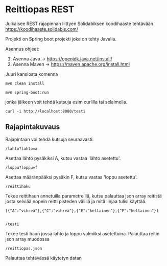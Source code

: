 # Reittiopas REST

Julkaisee REST rajapinnan liittyen Solidabiksen koodihaaste tehtävään. https://koodihaaste.solidabis.com/

Projekti on Spring boot projekti joka on tehty Javalla. 

Asennus ohjeet:

  1. Asenna Java -> https://openjdk.java.net/install/
  2. Asenna Maven -> https://maven.apache.org/install.html
  
Juuri kansiosta komenna 
    
    mvn clean install
    
    mvn spring-boot:run
    
jonka jälkeen voit tehdä kutsuja esim curlilla tai selaimella.

    curl -i http://localhost:8080/testi
    
    
## Rajapintakuvaus

Rajapintaan voi tehdä kutsuja seuraavasti:

    /lahto?lahto=a

Asettaa lähtö pysäkiksi A, kutsu vastaa 'lähto asetettu'.

    /loppu?loppu=f

Asettaa määränpääksi pysäkin F, kutsu vastaa 'loppu asetettu'.

    /reittihaku

Tekee reittihaun annetuilla parametreillä, kutsu palauttaa json array reitistä josta selviää nopein reitti pisteden välillä ja mitä linjaa tulisi käyttää. 
  
    [{"A":"vihreä"},{"C":"vihreä"},{"E":"keltainen"},{"F":"keltainen"}]
    

    /testi

Tekee testi haun jossa lahto ja loppu valmiiksi asetettuina. Palauttaa reitin json array muodossa


    /reittiopas.json

Palauttaa tehtävässä käytetyn datan

